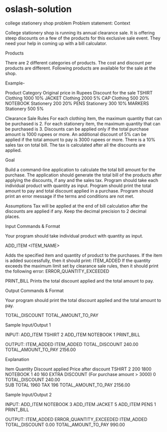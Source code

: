 # oslash-solution
college stationery shop problem
Problem statement:
Context

College stationery shop is running its annual clearance sale. It is offering steep discounts on a few of the products for this exclusive sale event. They need your help in coming up with a bill calculator.


Products

There are 2 different categories of products. The cost and discount per products are different. Following products are available for the sale at the shop.

Example-

Product	Category	Original price in Rupees	Discount for the sale
TSHIRT	Clothing	1000	10%
JACKET	Clothing	2000	5%
CAP	Clothing	500	20%
NOTEBOOK	Stationery	200	20%
PENS	Stationery	300	10%
MARKERS	Stationery	500	5%

Clearance Sale Rules
For each clothing item, the maximum quantity that can be purchased is 2.
For each stationery item, the maximum quantity that can be purchased is 3.
Discounts can be applied only if the total purchase amount is 1000 rupees or more.
An additional discount of 5% can be applied if the total amount to pay is 3000 rupees or more.
There is a 10% sales tax on total bill. The tax is calculated after all the discounts are applied.

Goal

Build a command-line application to calculate the total bill amount for the purchase. The application should generate the total bill of the products after applying the discounts, if any and the sales tax.
Program should take each individual product with quantity as input.
Program should print the total amount to pay and total discount applied in a purchase.
Program should print an error message if the terms and conditions are not met.

Assumptions
Tax will be applied at the end of bill calculation after the discounts are applied if any.
Keep the decimal precision to 2 decimal places.

Input Commands & Format

Your program should take individual product with quantity as input.

ADD_ITEM <ITEM_NAME> <QUANTITY>

Adds the specified item and quantity of product to the purchases.
If the item is added successfully, then it should print: ITEM_ADDED
If the quantity exceeds the maximum limit set by clearance sale rules, then it should print the following error: ERROR_QUANTITY_EXCEEDED


PRINT_BILL
Prints the total discount applied and the total amount to pay.

Output Commands & Format

Your program should print the total discount applied and the total amount to pay.

TOTAL_DISCOUNT <AMOUNT>
TOTAL_AMOUNT_TO_PAY <AMOUNT>



Sample Input/Output 1

INPUT:
ADD_ITEM TSHIRT 2
ADD_ITEM NOTEBOOK 1
PRINT_BILL

OUTPUT:
ITEM_ADDED
ITEM_ADDED
TOTAL_DISCOUNT 240.00
TOTAL_AMOUNT_TO_PAY 2156.00


Explanation

Item	Quantity	Discount applied	Price after discount
TSHIRT	2	200	1800
NOTEBOOK	1	40	160
EXTRA DISCOUNT (For purchase amount > 3000)	 	0	 
TOTAL_DISCOUNT	 	240.00	 
SUB TOTAL	 	 	1960
TAX	 	 	196
TOTAL_AMOUNT_TO_PAY	 	 	2156.00

Sample Input/Output 2

INPUT:
ADD_ITEM NOTEBOOK 3
ADD_ITEM JACKET 5
ADD_ITEM PENS 1
PRINT_BILL

OUTPUT:
ITEM_ADDED
ERROR_QUANTITY_EXCEEDED
ITEM_ADDED
TOTAL_DISCOUNT 0.00
TOTAL_AMOUNT_TO_PAY 990.00
